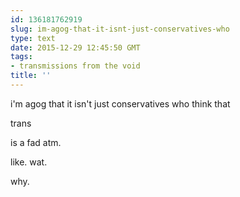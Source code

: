 ```yaml
---
id: 136181762919
slug: im-agog-that-it-isnt-just-conservatives-who
type: text
date: 2015-12-29 12:45:50 GMT
tags:
- transmissions from the void
title: ''
---
```


i'm agog that it isn't just conservatives who think that

trans

is a fad atm.

like. wat. 

why.